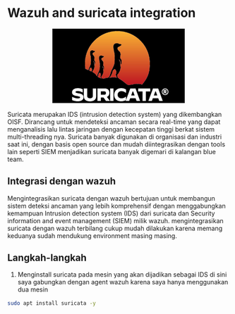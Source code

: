 # Wazuh and suricata integration

<p align="center">
  <img src="assets/img/suricata.jpg" width="300">
</p>

Suricata merupakan IDS (intrusion detection system) yang dikembangkan OISF. Dirancang untuk mendeteksi ancaman secara real-time yang dapat menganalisis lalu lintas jaringan dengan kecepatan tinggi berkat sistem multi-threading nya. Suricata banyak digunakan di organisasi dan industri saat ini, dengan basis open source dan mudah diintegrasikan dengan tools lain seperti SIEM menjadikan suricata banyak digemari di kalangan blue team.

## Integrasi dengan wazuh

Mengintegrasikan suricata dengan wazuh bertujuan untuk membangun sistem deteksi ancaman yang lebih komprehensif dengan menggabungkan kemampuan Intrusion detection system (IDS) dari suricata dan Security information and event management (SIEM) milik wazuh. mengintegrasikan suricata dengan wazuh terbilang cukup mudah dilakukan karena memang keduanya sudah mendukung environment masing masing.

## Langkah-langkah

1. Menginstall suricata pada mesin yang akan dijadikan sebagai IDS di sini saya gabungkan dengan agent wazuh karena saya hanya menggunakan dua mesin 
```bash
sudo apt install suricata -y
```

